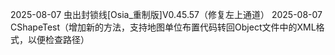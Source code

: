 2025-08-07 虫出封锁线[Osia_重制版]V0.45.57（修复左上通道）
2025-08-07 CShapeTest（增加新的方法，支持地图单位布置代码转回Object文件中的XML格式，以便检查路径）